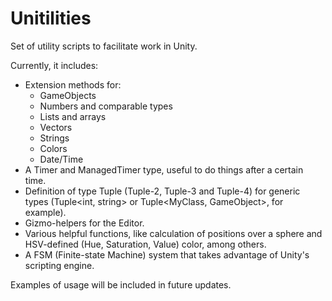 Unitilities
===============

Set of utility scripts to facilitate work in Unity.

Currently, it includes:
* Extension methods for:
  * GameObjects
  * Numbers and comparable types
  * Lists and arrays
  * Vectors
  * Strings
  * Colors
  * Date/Time
* A Timer and ManagedTimer type, useful to do things after a certain time.
* Definition of type Tuple (Tuple-2, Tuple-3 and Tuple-4) for generic types (Tuple&lt;int, string&gt; or Tuple&lt;MyClass, GameObject&gt;, for example).
* Gizmo-helpers for the Editor.
* Various helpful functions, like calculation of positions over a sphere and HSV-defined (Hue, Saturation, Value) color, among others.
* A FSM (Finite-state Machine) system that takes advantage of Unity's scripting engine.


Examples of usage will be included in future updates.
